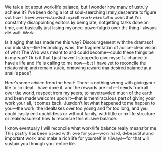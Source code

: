 

We talk a lot about work-life balance, but I wonder how many of ustruly achieve it? I’ve been doing a
lot of soul-searching lately,desperate to figure out how I have over-extended myself work-wise tothe point
that I’m constantly disappointing editors by being late, notgetting tasks done on time, and basically
just losing my once-powerfulgrip over the thing I always did well: Work. 

Is it aging that has made me this way? Discouragement with the dramasof our industry—the technology wars,
the fragmentation of aonce-clear vision of what The Web was meant to and could become—could these things be
in my way? Or is it that I just haven’t stoppedto give myself a chance to have a life and life is
calling to me now—but I have yet to reconcile the relationship and remain stuck, ormoving toward that
desired balance at a snail's pace? 

Here’s some advice from the heart: There is nothing wrong with givingyour life to an ideal. I have done
it, and the rewards are rich—friends from all over the world, respect from my peers, to havetraveled much of
the earth and been made welcome upon it—that is themiraculous part of giving your work your all, it comes
back. Justdon’t let what happened to me happen to you—the work, the idealtakes over too young and for
too long, and you could easily end upchildless or without family, with little or no life structure or
realmeasure of how to reconcile this elusive balance.

I know eventually I will reconcile what work/life balance really meansfor me. This pastry has been baked with
love for you—work hard, dobeautiful and important work, and make a rich life for yourself in allways—for
that will sustain you through your entire life.